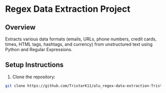 # Regex Data Extraction Project

## Overview
Extracts various data formats (emails, URLs, phone numbers, credit cards, times, HTML tags, hashtags, and currency) from unstructured text using Python and Regular Expressions.

## Setup Instructions

1. Clone the repository:
```bash
git clone https://github.com/TristarK11/alu_regex-data-extraction-TristarK11.git
